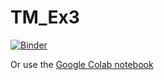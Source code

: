 # TM_Ex3
[![Binder](https://mybinder.org/badge_logo.svg)](https://mybinder.org/v2/gh/simon-clematide/TM_Ex3/HEAD)

Or use the [Google Colab notebook](https://drive.google.com/file/d/10FtJk4ZUUbqZ9w2qKzyE33KWnWCdweh9/view?usp=sharing)
